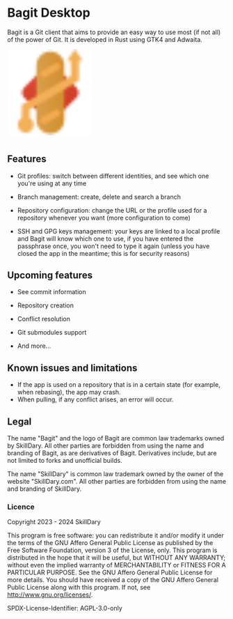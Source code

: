 # Bagit Desktop

Bagit is a Git client that aims to provide an easy way to use most (if not all) of the power of Git.
It is developed in Rust using GTK4 and Adwaita.

<img title="" src="./src/assets/icons/logo-bagit.svg" alt="alt text" width="197" data-align="center">

# 

## Features

- Git profiles: switch between different identities, and see which one you're using at any time

- Branch management: create, delete and search a branch

- Repository configuration: change the URL or the profile used for a repository whenever you want (more configuration to come)

- SSH and GPG keys management: your keys are linked to a local profile and Bagit will know which one to use, if you have entered the passphrase once, you won't need to type it again (unless you have closed the app in the meantime; this is for security reasons)

## Upcoming features

- See commit information

- Repository creation

- Conflict resolution

- Git submodules support

- And more...

## Known issues and limitations

- If the app is used on a repository that is in a certain state (for example, when rebasing), the app may crash.
- When pulling, if any conflict arises, an error will occur.

## Legal

The name "Bagit" and the logo of Bagit are common law trademarks owned by
SkillDary. All other parties are forbidden from using the name and branding of Bagit, as are derivatives of Bagit. Derivatives include, but are not limited to forks and unofficial builds.

The name "SkillDary" is common law trademark owned by the owner of the website "SkillDary.com". All other parties are forbidden from using the name and branding of SkillDary.

### Licence

Copyright 2023 - 2024 SkillDary

This program is free software: you can redistribute it and/or modify it under the terms of the GNU Affero General Public License as published by the Free Software Foundation, version 3 of the License, only. This program is distributed in the hope that it will be useful, but WITHOUT ANY WARRANTY; without even the implied warranty of MERCHANTABILITY or FITNESS FOR A PARTICULAR PURPOSE. See the GNU Affero General Public License for more details. You should have received a copy of the GNU Affero General Public License along with this program. If not, see <http://www.gnu.org/licenses/>.

SPDX-License-Identifier: AGPL-3.0-only
